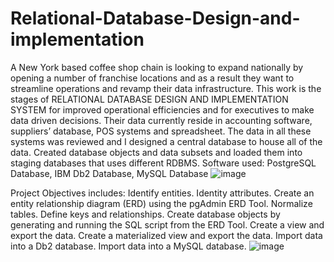# Relational-Database-Design-and-implementation
A New  York based coffee shop chain is looking to expand nationally by opening a number of franchise locations and as a result they want to streamline operations and revamp their data infrastructure. This work is the stages of RELATIONAL DATABASE DESIGN AND IMPLEMENTATION SYSTEM for improved operational efficiencies and for executives to make data driven decisions. Their data currently reside in accounting software, suppliers’ database, POS systems and spreadsheet. The data in all these systems was reviewed and I designed a central database to house all of the data. Created database objects and data subsets and loaded them into staging databases that uses different RDBMS.
Software used:
PostgreSQL Database, 
IBM Db2 Database, 
MySQL Database
![image](https://github.com/ngwuprince/Relational-Database-Design-and-implementation/assets/48644277/be8b46e7-2fd6-4872-b99f-199ddb650e36)

Project Objectives includes:
Identify entities.
Identity attributes.
Create an entity relationship diagram (ERD) using the pgAdmin ERD Tool.
Normalize tables.
Define keys and relationships.
Create database objects by generating and running the SQL script from the ERD Tool.
Create a view and export the data.
Create a materialized view and export the data.
Import data into a Db2 database.
Import data into a MySQL database.
![image](https://github.com/ngwuprince/Relational-Database-Design-and-implementation/assets/48644277/08db3cc7-0224-432a-900d-43e148dd8c1d)

